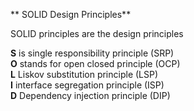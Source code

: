 ** SOLID Design Principles**

SOLID principles are the design principles

**S** is single responsibility principle (SRP)<br/> 
**O**  stands for open closed principle (OCP)<br/>
**L**  Liskov substitution principle (LSP)<br/>
**I**  interface segregation principle (ISP)<br/>
**D**  Dependency injection principle (DIP)<br/>


